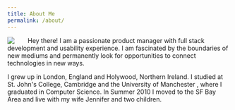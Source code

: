 ```yaml
---
title: About Me
permalink: /about/
---
```


<p class="lead"><img src="/assets/me_tahoe.jpg" style="display: block; float: left; margin-right: 30px"/>Hey there! I am a passionate product manager with full stack development and usability experience. I am fascinated by the boundaries of new mediums and permanently look for opportunities to connect technologies in new ways. </p>
<p>
I grew up in London, England and Holywood, Northern Ireland. I studied at St. John's College, Cambridge and the University of Manchester , where I graduated in Computer Science. In Summer 2010 I moved to the SF Bay Area and live with my wife Jennifer and two children.


